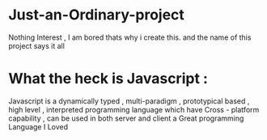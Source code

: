 # Just-an-Ordinary-project
Nothing Interest , I am bored thats why i create this.  and the name of this project says it all




# What the heck is Javascript : 


<p>  Javascript is a dynamically typed , multi-paradigm , prototypical based , high level , interpreted programming language which have Cross - platform capability , can be used in both server and client a Great programming Language I Loved </p>
